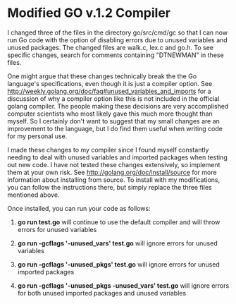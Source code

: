 Modified GO v.1.2 Compiler
====

I changed three of the files in the directory go/src/cmd/gc so that I can now run Go code with the option of disabling errors due to unused variables and unused packages. The changed files are walk.c, lex.c and go.h. To see specific changes, search for comments containing "DTNEWMAN" in these files.

One might argue that these changes technically break the the Go language's specifications, even though it is just a compiler option. See http://weekly.golang.org/doc/faq#unused_variables_and_imports for a discussion of why a compiler option like this is not included in the official golang compiler. The people making these decisions are very accomplished computer scientists who most likely gave this much more thought than myself. So I certainly don't want to suggest that my small changes are an improvement to the language, but I do find them useful when writing code for my personal use.  

I made these changes to my compiler since I found myself constantly needing to deal with unused variables and imported packages when testing out new code. I have not tested these changes extensively, so implement them at your own risk. See http://golang.org/doc/install/source for more information about installing from source. To install with my modifications, you can follow the instructions there, but simply replace the three files mentioned above.

Once installed, you can run your code as follows:

1) <b>go run test.go</b> will continue to use the default compiler and will throw errors for unused variables

2) <b>go run -gcflags '-unused_vars' test.go</b> will ignore errors for unused variables

3) <b>go run -gcflags '-unused_pkgs' test.go</b> will ignore errors for unused imported packages

4) <b>go run -gcflags '-unused_pkgs -unused_vars' test.go</b> will ignore errors for both unused imported packages and unused variables
